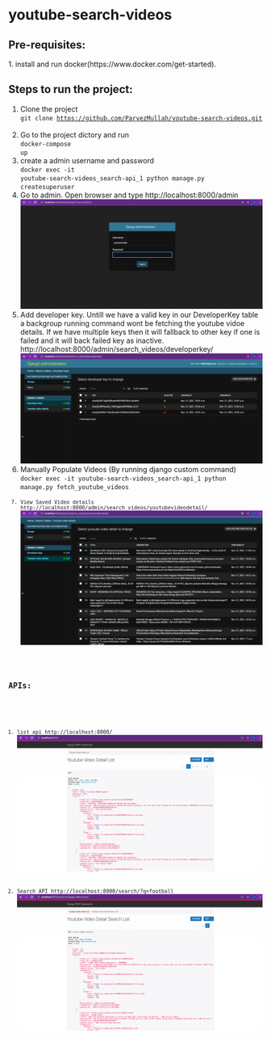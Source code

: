 # youtube-search-videos
<h2>Pre-requisites:</h2>
1. install and run docker(https://www.docker.com/get-started).


<h2>Steps to run the project:</h2>

1. Clone the project  </br>
    <code>git clone https://github.com/ParvezMullah/youtube-search-videos.git </code>  </br>
2. Go to the project dictory and run  </br>
     <code>docker-compose up</code>  
3. create a admin username and password  </br>
    <code>docker exec -it youtube-search-videos_search-api_1 python manage.py createsuperuser</code> </br>
4. Go to admin. Open browser and type
    http://localhost:8000/admin  
    ![Alt text](https://github.com/ParvezMullah/youtube-search-videos/blob/master/screenshots/admin%20login.png?raw=true "Admin Login")
5. Add developer key. Untill we have a valid key in our DeveloperKey table a backgroup running command wont be fetching the youtube vidoe details. If we have multiple keys then it will fallback to other key if one is failed and it will back failed key as inactive. 
    http://localhost:8000/admin/search_videos/developerkey/  
    ![Alt text](https://github.com/ParvezMullah/youtube-search-videos/blob/master/screenshots/developer%20keys.png?raw=true "Add Developer Key")
6. Manually Populate Videos (By running django custom command)  </br>
    <code>docker exec -it youtube-search-videos_search-api_1 python manage.py fetch_youtube_videos<code> 
8. View Saved Video details
    http://localhost:8000/admin/search_videos/youtubevideodetail/ 
    ![Alt text](https://github.com/ParvezMullah/youtube-search-videos/blob/master/screenshots/video%20list.png?raw=true "Add Developer Key")
    
    
<h2>APIs:</h2>

1. list api
    http://localhost:8000/ 
    ![Alt text](https://github.com/ParvezMullah/youtube-search-videos/blob/master/screenshots/paginated%20video%20list.png?raw=true "List API")
    
2. Search API 
    http://localhost:8000/search/?q=football
    ![Alt text](https://github.com/ParvezMullah/youtube-search-videos/blob/master/screenshots/paginated%20video%20search.png?raw=true "Search API")
